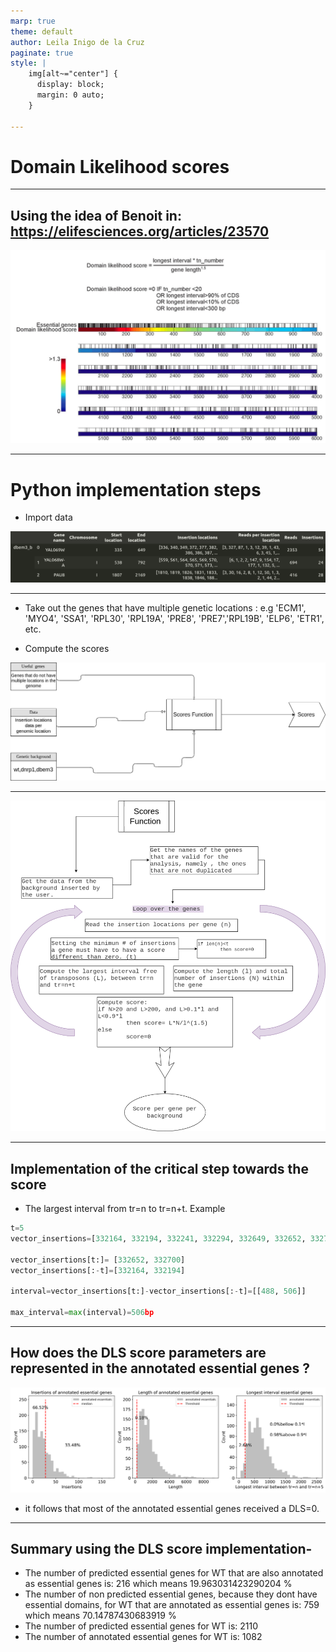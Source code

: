 ```yaml
---
marp: true
theme: default
author: Leila Inigo de la Cruz
paginate: true
style: |
    img[alt~="center"] {
      display: block;
      margin: 0 auto;
    }

---
```


# Domain Likelihood scores 

---

## Using the idea of Benoit in: https://elifesciences.org/articles/23570

![w:700 center](scores_Benoit.png)

---

# Python implementation steps

- Import data 

![w:900 center](main-data.png)

---

- Take out the genes that have multiple genetic locations : e.g 'ECM1', 'MYO4', 'SSA1', 'RPL30', 'RPL19A', 'PRE8', 'PRE7','RPL19B', 'ELP6', 'ETR1', etc.

- Compute the scores 

![w:800 center](scores-wrokflow_1.png)

---

![w:650 center](scores-wrokflow_2.png)


---

## Implementation of the critical step towards the score


- The largest interval from tr=n to tr=n+t. Example

```python
t=5
vector_insertions=[332164, 332194, 332241, 332294, 332649, 332652, 332700]

vector_insertions[t:]= [332652, 332700]
vector_insertions[:-t]=[332164, 332194]

interval=vector_insertions[t:]-vector_insertions[:-t]=[[488, 506]]

max_interval=max(interval)=506bp

```

---
## How does the DLS score parameters are represented in the annotated essential genes ? 

![w:1000 center](DLS_params_distribution_in_annotated_essentials.png)

- it follows that most of the annotated essential genes received a DLS=0.

---

## Summary using the DLS score implementation-

- The number of predicted essential genes for WT that are also annotated as essential genes is: 216 which means  19.963031423290204 %
- The number of non predicted essential genes, because they dont have essential domains, for WT that are  annotated as essential genes is: 759 which means  70.14787430683919 %
- The number of predicted essential genes for WT  is: 2110
- The number of annotated essential genes for WT  is: 1082